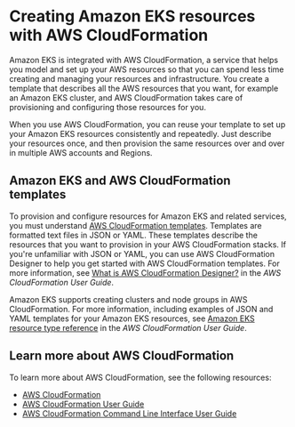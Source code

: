 # Creating Amazon EKS resources with AWS CloudFormation<a name="creating-resources-with-cloudformation"></a>

Amazon EKS is integrated with AWS CloudFormation, a service that helps you model and set up your AWS resources so that you can spend less time creating and managing your resources and infrastructure\. You create a template that describes all the AWS resources that you want, for example an Amazon EKS cluster, and AWS CloudFormation takes care of provisioning and configuring those resources for you\. 

When you use AWS CloudFormation, you can reuse your template to set up your Amazon EKS resources consistently and repeatedly\. Just describe your resources once, and then provision the same resources over and over in multiple AWS accounts and Regions\.

## Amazon EKS and AWS CloudFormation templates<a name="working-with-templates"></a>

To provision and configure resources for Amazon EKS and related services, you must understand [AWS CloudFormation templates](https://docs.aws.amazon.com/AWSCloudFormation/latest/UserGuide/template-guide.html)\. Templates are formatted text files in JSON or YAML\. These templates describe the resources that you want to provision in your AWS CloudFormation stacks\. If you're unfamiliar with JSON or YAML, you can use AWS CloudFormation Designer to help you get started with AWS CloudFormation templates\. For more information, see [What is AWS CloudFormation Designer?](https://docs.aws.amazon.com/AWSCloudFormation/latest/UserGuide/working-with-templates-cfn-designer.html) in the *AWS CloudFormation User Guide*\.

Amazon EKS supports creating clusters and node groups  in AWS CloudFormation\. For more information, including examples of JSON and YAML templates for your Amazon EKS resources, see [Amazon EKS resource type reference](https://docs.aws.amazon.com/AWSCloudFormation/latest/UserGuide/AWS_EKS.html) in the *AWS CloudFormation User Guide*\.

## Learn more about AWS CloudFormation<a name="learn-more-cloudformation"></a>

To learn more about AWS CloudFormation, see the following resources:
+ [AWS CloudFormation](https://aws.amazon.com/cloudformation/)
+ [AWS CloudFormation User Guide](https://docs.aws.amazon.com/AWSCloudFormation/latest/UserGuide/Welcome.html)
+ [AWS CloudFormation Command Line Interface User Guide](https://docs.aws.amazon.com/cloudformation-cli/latest/userguide/what-is-cloudformation-cli.html)